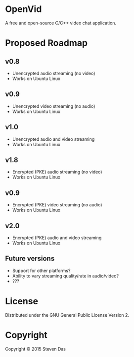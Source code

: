 # OpenVid
A free and open-source C/C++ video chat application.

# Proposed Roadmap

## v0.8

- Unencrypted audio streaming (no video)
- Works on Ubuntu Linux

## v0.9

- Unencrypted video streaming (no audio)
- Works on Ubuntu Linux

## v1.0

- Unencrypted audio and video streaming
- Works on Ubuntu Linux

## v1.8

- Encrypted (PKE) audio streaming (no video)
- Works on Ubuntu Linux

## v0.9

- Encrypted (PKE) video streaming (no audio)
- Works on Ubuntu Linux

## v2.0

- Encrypted (PKE) audio and video streaming
- Works on Ubuntu Linux

## Future versions

- Support for other platforms?
- Ability to vary streaming quality/rate in audio/video?
- ???

# License

Distributed under the GNU General Public License Version 2.

# Copyright

Copyright © 2015 Steven Das
